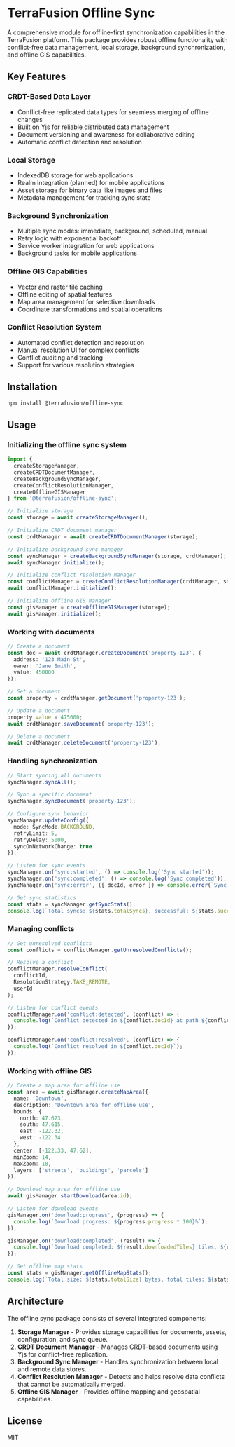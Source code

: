 # TerraFusion Offline Sync

A comprehensive module for offline-first synchronization capabilities in the TerraFusion platform. This package provides robust offline functionality with conflict-free data management, local storage, background synchronization, and offline GIS capabilities.

## Key Features

### CRDT-Based Data Layer
- Conflict-free replicated data types for seamless merging of offline changes
- Built on Yjs for reliable distributed data management
- Document versioning and awareness for collaborative editing
- Automatic conflict detection and resolution

### Local Storage
- IndexedDB storage for web applications
- Realm integration (planned) for mobile applications
- Asset storage for binary data like images and files
- Metadata management for tracking sync state

### Background Synchronization
- Multiple sync modes: immediate, background, scheduled, manual
- Retry logic with exponential backoff
- Service worker integration for web applications
- Background tasks for mobile applications

### Offline GIS Capabilities
- Vector and raster tile caching
- Offline editing of spatial features
- Map area management for selective downloads
- Coordinate transformations and spatial operations

### Conflict Resolution System
- Automated conflict detection and resolution
- Manual resolution UI for complex conflicts
- Conflict auditing and tracking
- Support for various resolution strategies

## Installation

```bash
npm install @terrafusion/offline-sync
```

## Usage

### Initializing the offline sync system

```typescript
import { 
  createStorageManager, 
  createCRDTDocumentManager,
  createBackgroundSyncManager,
  createConflictResolutionManager,
  createOfflineGISManager
} from '@terrafusion/offline-sync';

// Initialize storage
const storage = await createStorageManager();

// Initialize CRDT document manager
const crdtManager = await createCRDTDocumentManager(storage);

// Initialize background sync manager
const syncManager = createBackgroundSyncManager(storage, crdtManager);
await syncManager.initialize();

// Initialize conflict resolution manager
const conflictManager = createConflictResolutionManager(crdtManager, storage);
await conflictManager.initialize();

// Initialize offline GIS manager
const gisManager = createOfflineGISManager(storage);
await gisManager.initialize();
```

### Working with documents

```typescript
// Create a document
const doc = await crdtManager.createDocument('property-123', {
  address: '123 Main St',
  owner: 'Jane Smith',
  value: 450000
});

// Get a document
const property = crdtManager.getDocument('property-123');

// Update a document
property.value = 475000;
await crdtManager.saveDocument('property-123');

// Delete a document
await crdtManager.deleteDocument('property-123');
```

### Handling synchronization

```typescript
// Start syncing all documents
syncManager.syncAll();

// Sync a specific document
syncManager.syncDocument('property-123');

// Configure sync behavior
syncManager.updateConfig({
  mode: SyncMode.BACKGROUND,
  retryLimit: 5,
  retryDelay: 5000,
  syncOnNetworkChange: true
});

// Listen for sync events
syncManager.on('sync:started', () => console.log('Sync started'));
syncManager.on('sync:completed', () => console.log('Sync completed'));
syncManager.on('sync:error', ({ docId, error }) => console.error(`Sync error for ${docId}:`, error));

// Get sync statistics
const stats = syncManager.getSyncStats();
console.log(`Total syncs: ${stats.totalSyncs}, successful: ${stats.successfulSyncs}, failed: ${stats.failedSyncs}`);
```

### Managing conflicts

```typescript
// Get unresolved conflicts
const conflicts = conflictManager.getUnresolvedConflicts();

// Resolve a conflict
conflictManager.resolveConflict(
  conflictId, 
  ResolutionStrategy.TAKE_REMOTE, 
  userId
);

// Listen for conflict events
conflictManager.on('conflict:detected', (conflict) => {
  console.log(`Conflict detected in ${conflict.docId} at path ${conflict.path}`);
});

conflictManager.on('conflict:resolved', (conflict) => {
  console.log(`Conflict resolved in ${conflict.docId}`);
});
```

### Working with offline GIS

```typescript
// Create a map area for offline use
const area = await gisManager.createMapArea({
  name: 'Downtown',
  description: 'Downtown area for offline use',
  bounds: {
    north: 47.623,
    south: 47.615,
    east: -122.32,
    west: -122.34
  },
  center: [-122.33, 47.62],
  minZoom: 14,
  maxZoom: 18,
  layers: ['streets', 'buildings', 'parcels']
});

// Download map area for offline use
await gisManager.startDownload(area.id);

// Listen for download events
gisManager.on('download:progress', (progress) => {
  console.log(`Download progress: ${progress.progress * 100}%`);
});

gisManager.on('download:completed', (result) => {
  console.log(`Download completed: ${result.downloadedTiles} tiles, ${result.size} bytes`);
});

// Get offline map stats
const stats = gisManager.getOfflineMapStats();
console.log(`Total size: ${stats.totalSize} bytes, total tiles: ${stats.totalTiles}`);
```

## Architecture

The offline sync package consists of several integrated components:

1. **Storage Manager** - Provides storage capabilities for documents, assets, configuration, and sync queue.
2. **CRDT Document Manager** - Manages CRDT-based documents using Yjs for conflict-free replication.
3. **Background Sync Manager** - Handles synchronization between local and remote data stores.
4. **Conflict Resolution Manager** - Detects and helps resolve data conflicts that cannot be automatically merged.
5. **Offline GIS Manager** - Provides offline mapping and geospatial capabilities.

## License

MIT